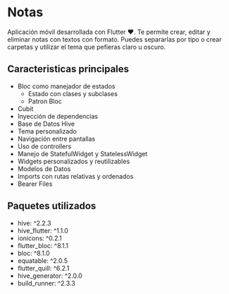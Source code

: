 # Notas

Aplicación móvil desarrollada con Flutter ♥.
Te permite crear, editar y eliminar notas con textos con formato. Puedes separarlas por tipo o crear carpetas y utilizar el tema que pefieras claro u oscuro.

## Caracteristicas principales

* Bloc como manejador de estados
    * Estado con clases y subclases
    * Patron Bloc    
* Cubit
* Inyección de dependencias
* Base de Datos Hive
* Tema personalizado
* Navigación entre pantallas
* Uso de controllers
* Manejo de StatefulWidget y StatelessWidget
* Widgets personalizados y reutilizables
* Modelos de Datos
* Imports con rutas relativas y ordenados
* Bearer Files


## Paquetes utilizados
* hive: ^2.2.3
* hive_flutter: ^1.1.0
* ionicons: ^0.2.1
* flutter_bloc: ^8.1.1
* bloc: ^8.1.0
* equatable: ^2.0.5
* flutter_quill: ^6.2.1
* hive_generator: ^2.0.0
* build_runner: ^2.3.3
